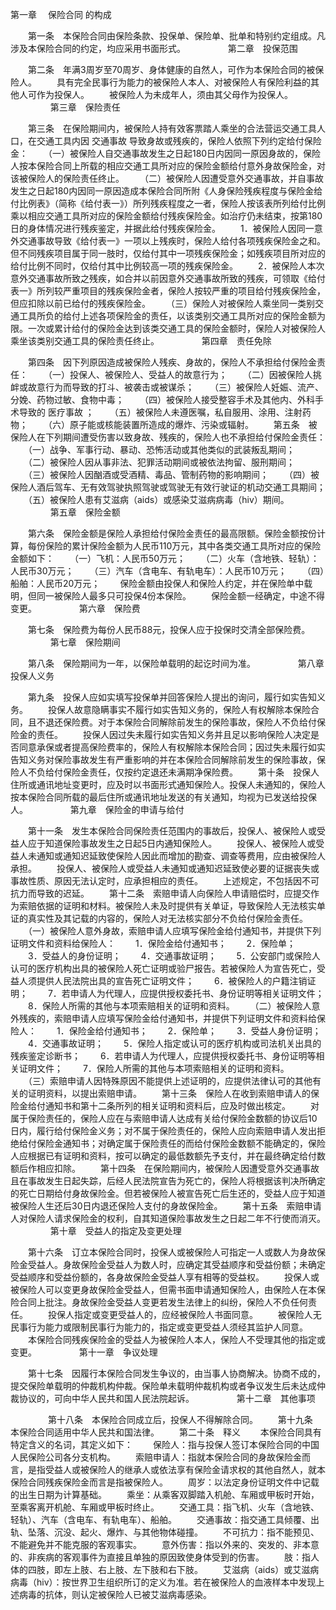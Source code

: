 
 



第一章　
保险合同
的构成

　　第一条　本保险合同由保险条款、投保单、保险单、批单和特别约定组成。凡涉及本保险合同的约定，均应采用书面形式。
　　 
　　 
第二章　投保范围

　　第二条　年满3周岁至70周岁、身体健康的自然人，可作为本保险合同的被保险人。
　　具有完全民事行为能力的被保险人本人、对被保险人有保险利益的其他人可作为投保人。
　　被保险人为未成年人，须由其父母作为投保人。
　　 
　　 
第三章　保险责任

　　第三条　在保险期间内，被保险人持有效客票踏人乘坐的合法营运交通工具人口，在交通工具内因
交通事故
导致身故或残疾的，保险人依照下列约定给付保险金：
　　（一）被保险人自交通事故发生之日起180日内因同一原因身故的，保险人按本保险合同上所载的相应交通工具所对应的保险金额给付意外身故保险金，对该被保险人的保险责任终止。
　　（二）被保险人因遭受意外交通事故，并自事故发生之日起180内因同一原因造成本保险合同所附《人身保险残疾程度与保险金给付比例表》（简称《给付表一》）所列残疾程度之一者，保险人按该表所列给付比例乘以相应交通工具所对应的保险金额给付残疾保险金。如治疗仍未结束，按第180日的身体情况进行残疾鉴定，并据此给付残疾保险金。
　　1．被保险人因同一意外交通事故导致《给付表一》一项以上残疾时，保险人给付各项残疾保险金之和。但不同残疾项目属于同一肢时，仅给付其中一项残疾保险金；如残疾项目所对应的给付比例不同时，仅给付其中比例较高一项的残疾保险金。
　　2．被保险人本次意外交通事故所致之残疾，如合并以前因意外交通事故所致的残疾，可领取《给付表一》所列较严重项目的残疾保险金者，保险人按较严重的项目给付残疾保险金，但应扣除以前已给付的残疾保险金。
　　（三）保险人对被保险人乘坐同一类别交通工具所负的给付上述各项保险金的责任，以该类别交通工具所对应的保险金额为限。一次或累计给付的保险金达到该类交通工具的保险金额时，保险人对被保险人乘坐该类别交通工具的保险责任终止。
　　 
　　 
第四章　责任免除

　　第四条　因下列原因造成被保险人残疾、身故的，保险人不承担给付保险金责任：
　　（一）投保人、被保险人、受益人的故意行为；
　　（二）因被保险人挑衅或故意行为而导致的打斗、被袭击或被谋杀；
　　（三）被保险人妊娠、流产、分娩、药物过敏、食物中毒；
　　（四）被保险人接受整容手术及其他内、外科手术导致的
医疗事故
；
　　（五）被保险人未遵医嘱，私自服用、涂用、注射药物；
　　（六）原子能或核能装置所造成的爆炸、污染或辐射。 
　　第五条　被保险人在下列期间遭受伤害以致身故、残疾的，保险人也不承担给付保险金责任：
　　（一）战争、军事行动、暴动、恐怖活动或其他类似的武装叛乱期间；
　　（二）被保险人因从事非法、犯罪活动期间或被依法拘留、服刑期间；
　　（三）被保险人因酗酒或受酒精、毒品、管制药物的影响期间；
　　（四）被保险人酒后驾车、无有效驾驶执照驾驶或驾驶无有效行驶证的机动交通工具期间；
　　（五）被保险人患有艾滋病（aids）或感染艾滋病病毒（hiv）期间。
　　 
　　 
第五章　保险金额

　　第六条　保险金额是保险人承担给付保险金责任的最高限额。保险金额按份计算，每份保险的累计保险金额为人民币110万元，其中各类交通工具所对应的保险金额如下：
　　（一）飞机：人民币50万元；
　　（二）火车（含地铁、轻轨）：人民币30万元；
　　（三）汽车（含电车、有轨电车）：人民币10万元；
　　（四）船舶：人民币20万元；
　　保险金额由投保人和保险人约定，并在保险单中载明，但同一被保险人最多只可投保4份本保险。
　　保险金额一经确定，中途不得变更。
　　 
　　 
第六章　保险费

　　第七条　保险费为每份人民币88元，投保人应于投保时交清全部保险费。
　　 
　　 
第七章　保险期间

　　第八条　保险期间为一年，以保险单载明的起讫时间为准。
　　 
　　 
第八章　投保人义务

　　第九条　投保人应如实填写投保单并回答保险人提出的询问，履行如实告知义务。
　　投保人故意隐瞒事实不履行如实告知义务的，保险人有权解除本保险合同，且不退还保险费。对于本保险合同解除前发生的保险事故，保险人不负给付保险金的责任。
　　投保人因过失未履行如实告知义务并且足以影响保险人决定是否同意承保或者提高保险费率的，保险人有权解除本保险合同；因过失未履行如实告知义务对保险事故发生有严重影响的并在本保险合同解除前发生的保险事故，保险人不负给付保险金责任，仅按约定退还未满期净保险费。 
　　第十条　投保人住所或通讯地址变更时，应及时以书面形式通知保险人。投保人未通知的，保险人按本保险合同所载的最后住所或通讯地址发送的有关通知，均视为已发送给投保人。
　　 
　　 
第九章　保险金的申请与给付

　　第十一条　发生本保险合同保险责任范围内的事故后，投保人、被保险人或受益人应于知道保险事故发生之日起5日内通知保险人。
　　投保人、被保险人或受益人未通知或通知迟延致使保险人因此而增加的勘查、调查等费用，应由被保险人承担。
　　投保人、被保险人或受益人未通知或通知迟延致使必要的证据丧失或事故性质、原因无法认定时，应承担相应的责任。
　　上述规定，不包括因不可抗力而导致的迟延。 
　　第十二条　索赔申请人向保险人申请赔偿时，应提交作为索赔依据的证明和材料。被保险人未及时提供有关单证，导致保险人无法核实单证的真实性及其记载的内容的，保险人对无法核实部分不负给付保险金责任。
　　（一）被保险人意外身故，索赔申请人应填写保险金给付通知书，并提供下列证明文件和资料给保险人：
　　1．保险金给付通知书；
　　2．保险单；
　　3．受益人的身份证明；
　　4．交通事故证明；
　　5．公安部门或保险人认可的医疗机构出具的被保险人死亡证明或验尸报告。若被保险人为宣告死亡，受益人须提供人民法院出具的宣告死亡证明文件；
　　6．被保险人的户籍注销证明；
　　7．若申请人为代理人，应提供授权委托书、身份证明等相关证明文件；
　　8．保险人所需的其他与本项索赔相关的证明和资料。
　　（二）被保险人意外残疾的，索赔申请人应填写保险金给付通知书，并提供下列证明文件和资料给保险人：
　　1．保险金给付通知书；
　　2．保险单；
　　3．受益人身份证明；
　　4．交通事故证明；
　　5．保险人指定或认可的医疗机构或司法机关出具的残疾鉴定诊断书；
　　6．若申请人为代理人，应提供授权委托书、身份证明等相关证明文件；
　　7．保险人所需的其他与本项索赔相关的证明和资料。
　　（三）索赔申请人因特殊原因不能提供上述证明的，应提供法律认可的其他有关的证明资料，以提出索赔申请。 
　　第十三条　保险人在收到索赔申请人的保险金给付通知书和第十二条所列的相关证明和资料后，应及时做出核定。
　　对属于保险责任的，保险人应在与索赔申请人达成有关给付保险金数额的协议后10日内，履行给付保险金义务；对不属于保险责任的，保险人应向索赔申请人发出拒绝给付保险金通知书；对确定属于保险责任的而给付保险金数额不能确定的，保险人应根据已有证明和资料，按可以确定的最低数额先予支付，并在最终确定给付数额后作相应扣除。 
　　第十四条　在保险期间内，被保险人因遭受意外交通事故且在事故发生日起失踪，后经人民法院宣告为死亡的，保险人将根据该判决所确定的死亡日期给付身故保险金。但若被保险人被宣告死亡后生还的，受益人应于知道被保险人生还后30日内退还保险人支付的身故保险金。 
　　第十五条　索赔申请人对保险人请求保险金的权利，自其知道保险事故发生之日起二年不行使而消灭。
　　 
　　 
第十章　受益人的指定及变更处理

　　第十六条　订立本保险合同时，投保人或被保险人可指定一人或数人为身故保险金受益人。身故保险金受益人为数人时，应确定其受益顺序和受益份额；未确定受益顺序和受益份额的，各身故保险金受益人享有相等的受益权。
　　投保人或被保险人可以变更身故保险金受益人，但需书面申请通知保险人，由保险人在本保险合同上批注。身故保险金受益人变更若发生法律上的纠纷，保险人不负任何责任。
　　投保人指定或变更受益人的，应经被保险人书面同意。
　　被保险人无民事行为能力或限制民事行为能力的，指定或变更受益人须经其监护人同意。
　　本保险合同残疾保险金的受益人为被保险人本人，保险人不受理其他的指定或变更。
　　 
　　 
第十一章　争议处理

　　第十七条　因履行本保险合同发生争议的，由当事人协商解决。协商不成的，提交保险单载明的仲裁机构仲裁。保险单未载明仲裁机构或者争议发生后未达成仲裁协议的，可向中华人民共和国人民法院起诉。
　　 
　　 
第十二章　其他事项

　　 
　　第十八条　本保险合同成立后，投保人不得解除合同。 
　　第十九条　本保险合同适用中华人民共和国法律。 
　　第二十条　释义
　　本保险合同具有特定含义的名词，其定义如下：
　　保险人：指与投保人签订本保险合同的中国人民保险公司各分支机构。
　　索赔申请人：指就本保险合同的身故保险金而言，是指受益人或被保险人的继承人或依法享有保险金请求权的其他自然人，就本保险合同残疾保险金而言是指被保险人。
　　周岁：以法定身份证明文件中记载的出生日期为计算基础。
　　乘坐：从乘客双脚踏入机舱、车厢或甲板时开始，至乘客离开机舱、车厢或甲板时终止。
　　交通工具：指飞机、火车（含地铁、轻轨）、汽车（含电车、有轨电车）、船舶。
　　交通事故：指交通工具倾覆、出轨、坠落、沉没、起火、爆炸、与其他物体碰撞。
　　不可抗力：指不能预见、不能避免并不能克服的客观事实。
　　意外伤害：指以外来的、突发的、非本意的、非疾病的客观事件为直接且单独的原因致使身体受到的伤害。
　　肢：指人体的四肢，即左上肢、右上肢、左下肢和右下肢。
　　艾滋病（aids）或艾滋病病毒（hiv）：按世界卫生组织所订的定义为准。若在被保险人的血液样本中发现上述病毒的抗体，则认定被保险人已被艾滋病毒感染。 


 


 

 
 
 
 
 
  


  
 

  


  


  
 
 
 
 

